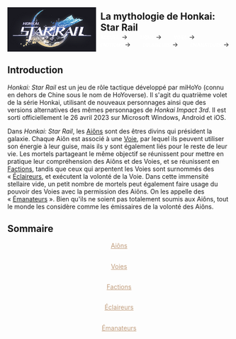 <link rel="stylesheet" href="style.css">

<div style="display: flex; align-items: center;">
    <img src="images/hsr_logo.png" alt="Description" style="margin-right: 10px; width: 200px; height: auto;"/>
    <div>
        <p style="margin: 0; font-size: 1.5em; font-weight: bold;">La mythologie de Honkai: Star Rail</p>
        <p style="margin: 0;">
            <a href="link_to_accueil" style="color: white; font-weight: bold; text-decoration: none; text-transform: lowercase; font-variant: small-caps;">ACCUEIL</a>&nbsp;→&nbsp;&nbsp;&nbsp;&nbsp;&nbsp;&nbsp;
            <a href="link_to_aions" style="color: white; font-weight: bold; text-decoration: none; text-transform: lowercase; font-variant: small-caps;">AIÔNS</a>&nbsp;→&nbsp;&nbsp;&nbsp;&nbsp;&nbsp;&nbsp;
            <a href="link_to_voies" style="color: white; font-weight: bold; text-decoration: none; text-transform: lowercase; font-variant: small-caps;">VOIES</a>&nbsp;→&nbsp;&nbsp;&nbsp;&nbsp;&nbsp;&nbsp;
            <a href="link_to_factions" style="color: white; font-weight: bold; text-decoration: none; text-transform: lowercase; font-variant: small-caps;">FACTIONS</a>&nbsp;→&nbsp;&nbsp;&nbsp;&nbsp;&nbsp;&nbsp;
            <a href="link_to_eclaireurs" style="color: white; font-weight: bold; text-decoration: none; text-transform: lowercase; font-variant: small-caps;">ÉCLAIREURS</a>&nbsp;→&nbsp;&nbsp;&nbsp;&nbsp;&nbsp;&nbsp;
            <a href="link_to_emanateurs" style="color: white; font-weight: bold; text-decoration: none; text-transform: lowercase; font-variant: small-caps;">ÉMANATEURS</a>&nbsp;→
        </p>
    </div>
</div>

## Introduction

_Honkai: Star Rail_ est un jeu de rôle tactique développé par miHoYo (connu en dehors de Chine sous le nom de HoYoverse). Il s'agit du quatrième volet de la série Honkai, utilisant de nouveaux personnages ainsi que des versions alternatives des mêmes personnages de _Honkai Impact 3rd_. Il est sorti officiellement le 26 avril 2023 sur Microsoft Windows, Android et iOS.

Dans _Honkai: Star Rail_, les [Aiôns](aions.md) sont des êtres divins qui président la galaxie. Chaque Aiôn est associé à une [Voie](/voies.md), par lequel ils peuvent utiliser son énergie à leur guise, mais ils y sont également liés pour le reste de leur vie. Les mortels partageant le même objectif se réunissent pour mettre en pratique leur compréhension des Aiôns et des Voies, et se réunissent en [Factions](/factions.md), tandis que ceux qui arpentent les Voies sont surnommés des « [Éclaireurs](/eclaireurs.md), et exécutent la volonté de la Voie. Dans cette immensité stellaire vide, un petit nombre de mortels peut également faire usage du pouvoir des Voies avec la permission des Aiôns. On les appelle des « [Émanateurs](/emanateurs.md) ». Bien qu'ils ne soient pas totalement soumis aux Aiôns, tout le monde les considère comme les émissaires de la volonté des Aiôns.

## Sommaire

<div align="center"><a href="https://yn10.github.io/2024-2025/aions" style="color: #C09C7B;">Aiôns</a></div>

##
<div align="center"><a href="https://yn10.github.io/2024-2025/voies" style="color: #C09C7B;">Voies</a></div>

##
<div align="center"><a href="https://yn10.github.io/2024-2025/factions" style="color: #C09C7B;">Factions</a></div>

##
<div align="center"><a href="https://yn10.github.io/2024-2025/eclaireurs" style="color: #C09C7B;">Éclaireurs</a></div>
  
##
<div align="center"><a href="https://yn10.github.io/2024-2025/emanateurs" style="color: #C09C7B;">Émanateurs</a></div>
